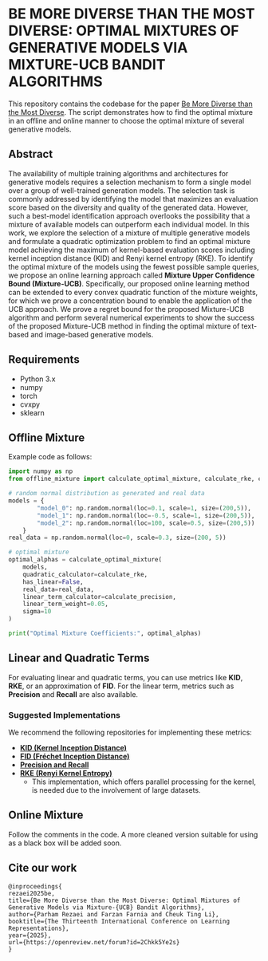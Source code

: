 # BE MORE DIVERSE THAN THE MOST DIVERSE: OPTIMAL MIXTURES OF GENERATIVE MODELS VIA MIXTURE-UCB BANDIT ALGORITHMS
This repository contains the codebase for the paper [Be More Diverse than the Most Diverse](https://arxiv.org/abs/2412.17622). The script demonstrates how to find the optimal mixture in an offline and online manner to choose the optimal mixture of several generative models.

## Abstract
The availability of multiple training algorithms and architectures for generative models requires a selection mechanism to form a single model over a group of well-trained generation models. The selection task is commonly addressed by identifying the model that maximizes an evaluation score based on the diversity and quality of the generated data. However, such a best-model identification approach overlooks the possibility that a mixture of available models can outperform each individual model. In this work, we explore the selection of a mixture of multiple generative models and formulate a quadratic optimization problem to find an optimal mixture model achieving the maximum of kernel-based evaluation scores including kernel inception distance (KID) and Renyi kernel entropy (RKE). To identify the optimal mixture of the models using the fewest possible sample queries, we propose an online learning approach called **Mixture Upper Confidence Bound (Mixture-UCB)**. Specifically, our proposed online learning method can be extended to every convex quadratic function of the mixture weights, for which we prove a concentration bound to enable the application of the UCB approach. We prove a regret bound for the proposed Mixture-UCB algorithm and perform several numerical experiments to show the success of the proposed Mixture-UCB method in finding the optimal mixture of text-based and image-based generative models.  

## Requirements

- Python 3.x
- numpy
- torch
- cvxpy
- sklearn

## Offline Mixture
Example code as follows:
```python
import numpy as np
from offline_mixture import calculate_optimal_mixture, calculate_rke, calculate_precision

# random normal distribution as generated and real data
models = {
        "model_0": np.random.normal(loc=0.1, scale=1, size=(200,5)),
        "model_1": np.random.normal(loc=-0.5, scale=1, size=(200,5)),
        "model_2": np.random.normal(loc=100, scale=0.5, size=(200,5))
    }
real_data = np.random.normal(loc=0, scale=0.3, size=(200, 5))

# optimal mixture
optimal_alphas = calculate_optimal_mixture(
    models,
    quadratic_calculator=calculate_rke,
    has_linear=False,
    real_data=real_data,
    linear_term_calculator=calculate_precision,
    linear_term_weight=0.05,
    sigma=10
)

print("Optimal Mixture Coefficients:", optimal_alphas)
```

## Linear and Quadratic Terms

For evaluating linear and quadratic terms, you can use metrics like **KID**, **RKE**, or an approximation of **FID**. For the linear term, metrics such as **Precision** and **Recall** are also available.  

### Suggested Implementations  
We recommend the following repositories for implementing these metrics:  

- **[KID (Kernel Inception Distance)](https://github.com/abdulfatir/gan-metrics-pytorch)**  
- **[FID (Fréchet Inception Distance)](https://github.com/mseitzer/pytorch-fid)**  
- **[Precision and Recall](https://github.com/clovaai/generative-evaluation-prdc)**  
- **[RKE (Renyi Kernel Entropy)](https://github.com/Rezaei-Parham/RKE)**  
  - This implementation, which offers parallel processing for the kernel, is needed due to the involvement of large datasets.  

## Online Mixture
Follow the comments in the code. A more cleaned version suitable for using as a black box will be added soon.

## Cite our work
```text
@inproceedings{
rezaei2025be,
title={Be More Diverse than the Most Diverse: Optimal Mixtures of Generative Models via Mixture-{UCB} Bandit Algorithms},
author={Parham Rezaei and Farzan Farnia and Cheuk Ting Li},
booktitle={The Thirteenth International Conference on Learning Representations},
year={2025},
url={https://openreview.net/forum?id=2Chkk5Ye2s}
}
```
